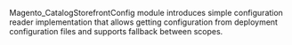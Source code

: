 Magento_CatalogStorefrontConfig module introduces simple configuration reader implementation that allows getting configuration
from deployment configuration files and supports fallback between scopes.
